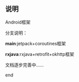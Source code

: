 ## 说明

Android框架


分支说明：

**main**:jetpack+coroutines框架

**rxjava**:rxjava+retrofit+okhttp框架

文档逐步完善中……

end
